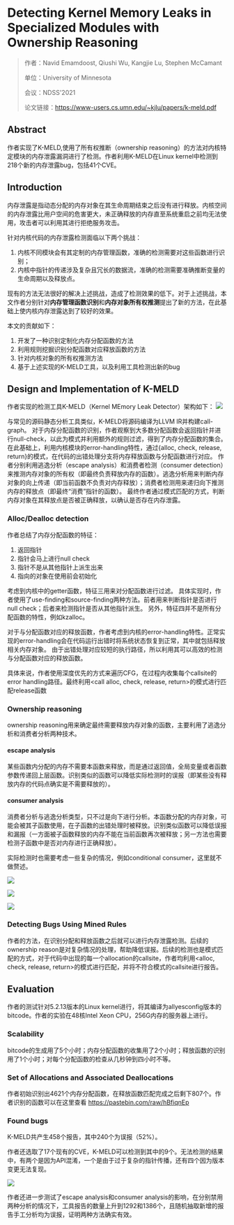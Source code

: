 # Detecting Kernel Memory Leaks in Specialized Modules with Ownership Reasoning

> 作者：Navid Emamdoost, Qiushi Wu, Kangjie Lu, Stephen McCamant
> 
> 单位：University of Minnesota
> 
> 会议：NDSS'2021
> 
> 论文链接：https://www-users.cs.umn.edu/~kjlu/papers/k-meld.pdf

## Abstract

作者实现了K-MELD,使用了所有权推断（ownership reasoning）的方法对内核特定模块的内存泄露漏洞进行了检测。作者利用K-MELD在Linux kernel中检测到218个新的内存泄露bug，包括41个CVE。

<!-- more -->

## Introduction
内存泄露是指动态分配的内存对象在其生命周期结束之后没有进行释放。内核空间的内存泄露比用户空间的危害更大，未正确释放的内存直至系统重启之前均无法使用，攻击者可以利用其进行拒绝服务攻击。

针对内核代码的内存泄露检测面临以下两个挑战：
1. 内核不同模块会有其定制的内存管理函数，准确的检测需要对这些函数进行识别；
2. 内核中指针的传递涉及复杂且冗长的数据流，准确的检测需要准确推断变量的生命周期以及释放点。

现有的方法无法很好的解决上述挑战，造成了检测效果的低下。对于上述挑战，本文作者分别针对**内存管理函数识别**和**内存对象所有权推测**提出了新的方法，在此基础上使内核内存泄露达到了较好的效果。

本文的贡献如下：
1. 开发了一种识别定制化内存分配函数的方法
2. 利用规则挖掘识别分配函数对应释放函数的方法
3. 针对内核对象的所有权推测方法
4. 基于上述实现的K-MELD工具，以及利用工具检测出新的bug

## Design and Implementation of K-MELD

作者实现的检测工具K-MELD（Kernel MEmory Leak Detector）架构如下：
![](/images/2021-01-12/16076595543475.jpg)

与常见的源码静态分析工具类似，K-MELD将源码编译为LLVM IR并构建call-graph。
对于内存分配函数的识别，作者观察到大多数分配函数会返回指针并进行null-check，以此为模式并利用额外的规则过滤，得到了内存分配函数的集合。
在此基础上，利用内核模块的error-handling特性，通过{alloc, check, release, return}的模式，在代码的出错处理分支将内存释放函数与分配函数进行对应。
作者分别利用逃逸分析（escape analysis）和消费者检测（consumer detection）来推测内存对象的所有权（即最终负责释放内存的函数）。逃逸分析用来判断内存对象的向上传递（即当前函数不负责对内存释放）；消费者检测用来递归向下推测内存的释放点（即最终“消费”指针的函数）。
最终作者通过模式匹配的方式，判断内存对象在其释放点是否被正确释放，以确认是否存在内存泄露。

### Alloc/Dealloc detection

作者总结了内存分配函数的特征：
1. 返回指针
2. 指针会马上进行null check
3. 指针不是从其他指针上派生出来
4. 指向的对象在使用前会初始化

考虑到内核中的getter函数，特征三用来对分配函数进行过滤。
具体实现时，作者使用了use-finding和source-finding两种方法。前者用来判断指针是否进行null check；后者来检测指针是否从其他指针派生。
另外，特征四并不是所有分配函数的特性，例如kzalloc。

对于与分配函数对应的释放函数，作者考虑到内核的error-handling特性。正常实现的error-handling会在代码运行出错时将系统状态恢复到正常，其中就包括释放相关内存对象。
由于出错处理对应较短的执行路径，所以利用其可以高效的检测与分配函数对应的释放函数。

具体来说，作者使用深度优先的方式来遍历CFG，在过程内收集每个callsite的error handling路径。最终利用<call alloc, check, release, return>的模式进行匹配release函数

### Ownership reasoning

ownership reasoning用来确定最终需要释放内存对象的函数，主要利用了逃逸分析和消费者分析两种技术。

#### escape analysis

某些函数内分配的内存不需要本函数来释放，而是通过返回值，全局变量或者函数参数传递回上层函数。识别类似的函数可以降低实际检测时的误报（即某些没有释放内存的代码点确实是不需要释放的）。

#### consumer analysis

消费者分析与逃逸分析类型，只不过是向下进行分析。本函数分配的内存对象，可能会被其子函数使用，在子函数的出错处理时被释放。识别类似函数可以降低误报和漏报（一方面被子函数释放的内存不能在当前函数再次被释放；另一方法也需要检测子函数中是否对内存进行正确释放）。

实际检测时也需要考虑一些复杂的情况，例如conditional consumer，这里就不做赘述。

![](/images/2021-01-12/16076595770657.jpg)

![](/images/2021-01-12/16076596001661.jpg)

![](/images/2021-01-12/16076596295307.jpg)


### Detecting Bugs Using Mined Rules

作者的方法，在识别分配和释放函数之后就可以进行内存泄露检测。后续的ownership reason是对复杂情况的处理，帮助降低误报。后续的检测也是模式匹配的方式，对于代码中出现的每一个allocation的callsite，作者均利用<alloc, check, release, return>的模式进行匹配，并将不符合模式的callsite进行报告。

## Evaluation

作者的测试针对5.2.13版本的Linux kernel进行，将其编译为allyesconfig版本的bitcode。作者的实验在48核Intel Xeon CPU，256G内存的服务器上进行。

### Scalability

bitcode的生成用了5个小时；内存分配函数的收集用了2个小时；释放函数的识别用了1个小时；对每个分配函数的检查从几秒钟到四小时不等。

### Set of Allocations and Associated Deallocations

作者初始识别出4621个内存分配函数，在释放函数匹配完成之后剩下807个。作者识别的函数可以在这里查看 https://pastebin.com/raw/hBfiqnEp

### Found bugs

K-MELD共产生458个报告，其中240个为误报（52%）。

作者还选取了17个现有的CVE，K-MELD可以检测到其中的9个。无法检测的结果中，有两个是因为API混淆，一个是由于过于复杂的指针传播，还有四个因为版本变更无法复现。

![](/images/2021-01-12/16076596460903.jpg)

作者还进一步测试了escape analysis和consumer analysis的影响，在分别禁用两种分析的情况下，工具报告的数量上升到1292和1386个，且随机抽取新增的报告手工分析均为误报，证明两种方法确实有效。
